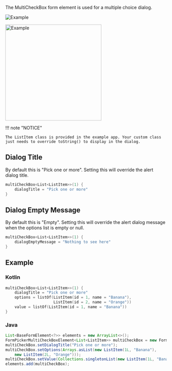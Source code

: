 The MultiCheckBox form element is used for a multiple choice dialog.

![Example](../../images/MultiCheckBox1.PNG)

<img src="../../images/MultiCheckBox2.PNG" alt="Example" width="300px"/>

!!! note "NOTICE"

    The ListItem class is provided in the example app. Your custom class just needs to override toString() to display in the dialog.

## Dialog Title

By default this is "Pick one or more".
Setting this will override the alert dialog title.

```kotlin
multiCheckBox<List<ListItem>>(1) {
    dialogTitle = "Pick one or more"
}
```

## Dialog Empty Message

By default this is "Empty".
Setting this will override the alert dialog message when the options list is empty or null.

```kotlin
multiCheckBox<List<ListItem>>(1) {
    dialogEmptyMessage = "Nothing to see here"
}
```

## Example

### Kotlin

```kotlin
multiCheckBox<List<ListItem>>(1) {
    dialogTitle = "Pick one or more"
    options = listOf(ListItem(id = 1, name = "Banana"),
                     ListItem(id = 2, name = "Orange"))
    value = listOf(ListItem(id = 1, name = "Banana"))
}
```

### Java

```java
List<BaseFormElement<?>> elements = new ArrayList<>();
FormPickerMultiCheckBoxElement<List<ListItem>> multiCheckBox = new FormPickerMultiCheckBoxElement<>(Tag.MultiItems.ordinal());
multiCheckBox.setDialogTitle("Pick one or more");
multiCheckBox.setOptions(Arrays.asList(new ListItem(1L, "Banana"),
    new ListItem(2L, "Orange")));
multiCheckBox.setValue(Collections.singletonList(new ListItem(1L, "Banana")));
elements.add(multiCheckBox);
```
